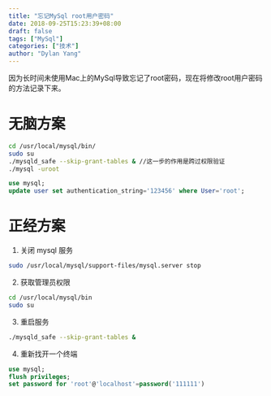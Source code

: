 ```yaml
---
title: "忘记MySql root用户密码"
date: 2018-09-25T15:23:39+08:00
draft: false
tags: ["MySql"]
categories: ["技术"]
author: "Dylan Yang"
---
```


因为长时间未使用Mac上的MySql导致忘记了root密码，现在将修改root用户密码的方法记录下来。

# 无脑方案

``` sh
cd /usr/local/mysql/bin/
sudo su
./mysqld_safe --skip-grant-tables & //这一步的作用是跨过权限验证
./mysql -uroot
```

``` sql
use mysql;
update user set authentication_string='123456' where User='root';
```

<!--more-->

# 正经方案

1. 关闭 mysql 服务

``` sh
sudo /usr/local/mysql/support-files/mysql.server stop
```

2. 获取管理员权限

``` sh
cd /usr/local/mysql/bin
sudo su
```

3. 重启服务

``` sh
./mysqld_safe --skip-grant-tables &
```

4. 重新找开一个终端

``` sql
use mysql;
flush privileges;
set password for 'root'@'localhost'=password('111111')
```